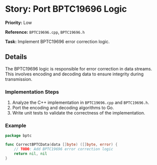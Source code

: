 # Story: Port BPTC19696 Logic

**Priority:** Low

**Reference:** `BPTC19696.cpp`, `BPTC19696.h`

**Task:** Implement BPTC19696 error correction logic.

## Details
The BPTC19696 logic is responsible for error correction in data streams. This involves encoding and decoding data to ensure integrity during transmission.

### Implementation Steps
1. Analyze the C++ implementation in `BPTC19696.cpp` and `BPTC19696.h`.
2. Port the encoding and decoding algorithms to Go.
3. Write unit tests to validate the correctness of the implementation.

### Example
```go
package bptc

func CorrectBPTCData(data []byte) ([]byte, error) {
	// TODO: Add BPTC19696 error correction logic
	return nil, nil
}
```
